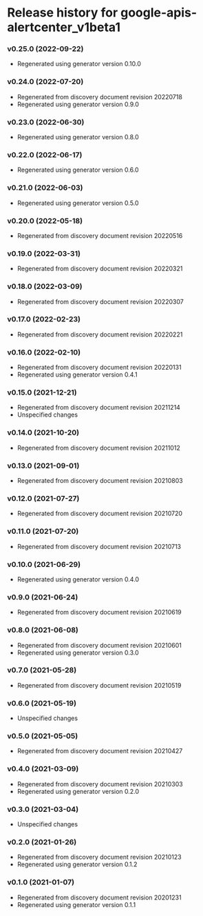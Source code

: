 # Release history for google-apis-alertcenter_v1beta1

### v0.25.0 (2022-09-22)

* Regenerated using generator version 0.10.0

### v0.24.0 (2022-07-20)

* Regenerated from discovery document revision 20220718
* Regenerated using generator version 0.9.0

### v0.23.0 (2022-06-30)

* Regenerated using generator version 0.8.0

### v0.22.0 (2022-06-17)

* Regenerated using generator version 0.6.0

### v0.21.0 (2022-06-03)

* Regenerated using generator version 0.5.0

### v0.20.0 (2022-05-18)

* Regenerated from discovery document revision 20220516

### v0.19.0 (2022-03-31)

* Regenerated from discovery document revision 20220321

### v0.18.0 (2022-03-09)

* Regenerated from discovery document revision 20220307

### v0.17.0 (2022-02-23)

* Regenerated from discovery document revision 20220221

### v0.16.0 (2022-02-10)

* Regenerated from discovery document revision 20220131
* Regenerated using generator version 0.4.1

### v0.15.0 (2021-12-21)

* Regenerated from discovery document revision 20211214
* Unspecified changes

### v0.14.0 (2021-10-20)

* Regenerated from discovery document revision 20211012

### v0.13.0 (2021-09-01)

* Regenerated from discovery document revision 20210803

### v0.12.0 (2021-07-27)

* Regenerated from discovery document revision 20210720

### v0.11.0 (2021-07-20)

* Regenerated from discovery document revision 20210713

### v0.10.0 (2021-06-29)

* Regenerated using generator version 0.4.0

### v0.9.0 (2021-06-24)

* Regenerated from discovery document revision 20210619

### v0.8.0 (2021-06-08)

* Regenerated from discovery document revision 20210601
* Regenerated using generator version 0.3.0

### v0.7.0 (2021-05-28)

* Regenerated from discovery document revision 20210519

### v0.6.0 (2021-05-19)

* Unspecified changes

### v0.5.0 (2021-05-05)

* Regenerated from discovery document revision 20210427

### v0.4.0 (2021-03-09)

* Regenerated from discovery document revision 20210303
* Regenerated using generator version 0.2.0

### v0.3.0 (2021-03-04)

* Unspecified changes

### v0.2.0 (2021-01-26)

* Regenerated from discovery document revision 20210123
* Regenerated using generator version 0.1.2

### v0.1.0 (2021-01-07)

* Regenerated from discovery document revision 20201231
* Regenerated using generator version 0.1.1

